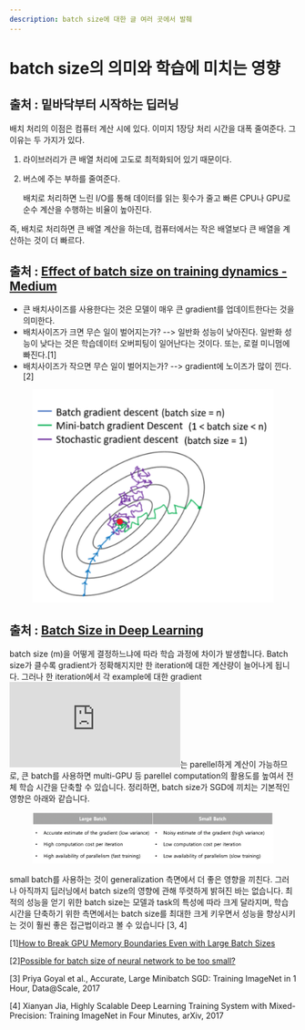 ```yaml
---
description: batch size에 대한 글 여러 곳에서 발췌
---
```


# batch size의 의미와 학습에 미치는 영향

## 출처 : 밑바닥부터 시작하는 딥러닝

배치 처리의 이점은 컴퓨터 계산 시에 있다. 이미지 1장당 처리 시간을 대폭 줄여준다. 그 이유는 두 가지가 있다.

1. 라이브러리가 큰 배열 처리에 고도로 최적화되어 있기 때문이다.
2.  버스에 주는 부하를 줄여준다.

    배치로 처리하면 느린 I/O를 통해 데이터를 읽는 횟수가 줄고 빠른 CPU나 GPU로 순수 계산을 수행하는 비율이 높아진다.

즉, 배치로 처리하면 큰 배열 계산을 하는데, 컴퓨터에서는 작은 배열보다 큰 배열을 계산하는 것이 더 빠르다.



## 출처 : [Effect of batch size on training dynamics - Medium](https://www.google.com/url?sa=t\&rct=j\&q=\&esrc=s\&source=web\&cd=\&ved=2ahUKEwjMzLat0838AhVck1YBHdrvBLMQFnoECCcQAw\&url=https%3A%2F%2Fmedium.com%2Fmini-distill%2Feffect-of-batch-size-on-training-dynamics-21c14f7a716e\&usg=AOvVaw2Dyfvguf15ioSp4DtKPEG6)

* 큰 배치사이즈를 사용한다는 것은 모델이 매우 큰 gradient를 업데이트한다는 것을 의미한다.&#x20;
* 배치사이즈가 크면 무슨 일이 벌어지는가? --> 일반화 성능이 낮아진다. 일반화 성능이 낮다는 것은 학습데이터 오버피팅이 일어난다는 것이다. 또는, 로컬 미니멈에 빠진다.\[1]
* 배치사이즈가 작으면 무슨 일이 벌어지는가? --> gradient에 노이즈가 많이 낀다.\[2]

<figure><img src="../.gitbook/assets/image.png" alt=""><figcaption></figcaption></figure>

## 출처 : [Batch Size in Deep Learning](https://blog.lunit.io/2018/08/03/batch-size-in-deep-learning/)

batch size (m)을 어떻게 결정하느냐에 따라 학습 과정에 차이가 발생합니다. Batch size가 클수록 gradient가 정확해지지만 한 iteration에 대한 계산량이 늘어나게 됩니다. 그러나 한 iteration에서 각 example에 대한 gradient ![\nabla L\_i(\theta)](https://s0.wp.com/latex.php?latex=%5Cnabla+L\_i%28%5Ctheta%29\&bg=ffffff\&fg=000000\&s=0\&c=20201002)는 parellel하게 계산이 가능하므로, 큰 batch를 사용하면 multi-GPU 등 parellel computation의 활용도를 높여서 전체 학습 시간을 단축할 수 있습니다. 정리하면, batch size가 SGD에 끼치는 기본적인 영향은 아래와 같습니다.

<figure><img src="../.gitbook/assets/image (6).png" alt=""><figcaption></figcaption></figure>

small batch를 사용하는 것이 generalization 측면에서 더 좋은 영향을 끼친다. 그러나 아직까지 딥러닝에서 batch size의 영향에 관해 뚜렷하게 밝혀진 바는 없습니다. 최적의 성능을 얻기 위한 batch size는 모델과 task의 특성에 따라 크게 달라지며, 학습 시간을 단축하기 위한 측면에서는 batch size를 최대한 크게 키우면서 성능을 향상시키는 것이 훨씬 좋은 접근법이라고 볼 수 있습니다 \[3, 4]



\[1][How to Break GPU Memory Boundaries Even with Large Batch Sizes](https://towardsdatascience.com/how-to-break-gpu-memory-boundaries-even-with-large-batch-sizes-7a9c27a400ce)

\[2][Possible for batch size of neural network to be too small?](https://datascience.stackexchange.com/questions/52884/possible-for-batch-size-of-neural-network-to-be-too-small)

\[3] Priya Goyal et al., Accurate, Large Minibatch SGD: Training ImageNet in 1 Hour, Data@Scale, 2017

\[4] Xianyan Jia, Highly Scalable Deep Learning Training System with Mixed-Precision: Training ImageNet in Four Minutes, arXiv, 2017

